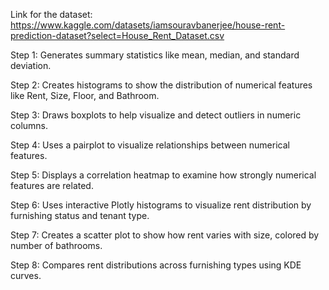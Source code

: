 Link for the dataset: https://www.kaggle.com/datasets/iamsouravbanerjee/house-rent-prediction-dataset?select=House_Rent_Dataset.csv <br>

Step 1: Generates summary statistics like mean, median, and standard deviation.<br>

Step 2: Creates histograms to show the distribution of numerical features like Rent, Size, Floor, and Bathroom.<br>

Step 3: Draws boxplots to help visualize and detect outliers in numeric columns.<br>

Step 4: Uses a pairplot to visualize relationships between numerical features.<br>

Step 5: Displays a correlation heatmap to examine how strongly numerical features are related.<br>

Step 6: Uses interactive Plotly histograms to visualize rent distribution by furnishing status and tenant type.<br>

Step 7: Creates a scatter plot to show how rent varies with size, colored by number of bathrooms.<br>

Step 8: Compares rent distributions across furnishing types using KDE curves.<br>
